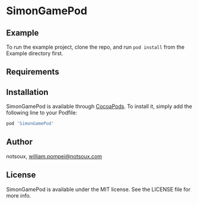 # SimonGamePod

## Example

To run the example project, clone the repo, and run `pod install` from the Example directory first.

## Requirements

## Installation

SimonGamePod is available through [CocoaPods](http://cocoapods.org). To install
it, simply add the following line to your Podfile:

```ruby
pod 'SimonGamePod'
```

## Author

notsoux, william.pompei@notsoux.com

## License

SimonGamePod is available under the MIT license. See the LICENSE file for more info.

